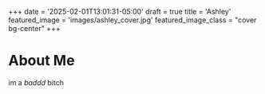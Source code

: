 +++
date = '2025-02-01T13:01:31-05:00'
draft = true
title = 'Ashley'
featured_image = 'images/ashley_cover.jpg'
featured_image_class = "cover bg-center"
+++
# About Me
im a *baddd* bitch
